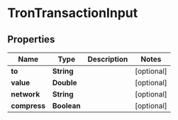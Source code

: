 

# TronTransactionInput


## Properties

| Name | Type | Description | Notes |
|------------ | ------------- | ------------- | -------------|
|**to** | **String** |  |  [optional] |
|**value** | **Double** |  |  [optional] |
|**network** | **String** |  |  [optional] |
|**compress** | **Boolean** |  |  [optional] |



